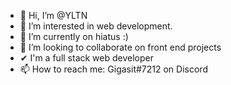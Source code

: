 - 👋 Hi, I’m @YLTN
- 👀 I’m interested in web development.
- 🌱 I’m currently on hiatus :)
- 💞️ I’m looking to collaborate on front end projects
- ✔ I'm a full stack web developer
- 📫 How to reach me: Gigasit#7212 on Discord
